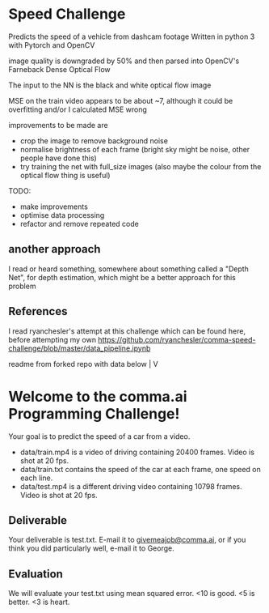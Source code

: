 Speed Challenge
======

Predicts the speed of a vehicle from dashcam footage
Written in python 3 with Pytorch and OpenCV

image quality is downgraded by 50% and then parsed into OpenCV's Farneback Dense Optical Flow 

The input to the NN is the black and white optical flow image

MSE on the train video appears to be about ~7, although it could be overfitting and/or I calculated MSE wrong

improvements to be made are 

- crop the image to remove background noise
- normalise brightness of each frame (bright sky might be noise, other people have done this)
- try training the net with full_size images (also maybe the colour from the optical flow thing is useful)

TODO: 
- make improvements
- optimise data processing
- refactor and remove repeated code


another approach
------

I read or heard something, somewhere about something called a "Depth Net", for depth estimation, which might be a better 
approach for this problem 

References
------

I read ryanchesler's attempt at this challenge which can be found here, before attempting my own
https://github.com/ryanchesler/comma-speed-challenge/blob/master/data_pipeline.ipynb


readme from forked repo with data below |
                                        V

Welcome to the comma.ai Programming Challenge!
======

Your goal is to predict the speed of a car from a video.

- data/train.mp4 is a video of driving containing 20400 frames. Video is shot at 20 fps.
- data/train.txt contains the speed of the car at each frame, one speed on each line.
- data/test.mp4 is a different driving video containing 10798 frames. Video is shot at 20 fps.

Deliverable
-----

Your deliverable is test.txt. E-mail it to givemeajob@comma.ai, or if you think you did particularly well, e-mail it to George.

Evaluation
-----

We will evaluate your test.txt using mean squared error. <10 is good. <5 is better. <3 is heart.
